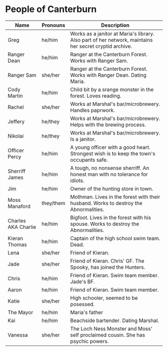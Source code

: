 # People of Canterburn

Name | Pronouns | Description
------------ | ------------- | -------------
Greg | he/him | Works as a janitor at Maria's library. Also part of her network, maintains her secret cryptid archive.
Ranger Dean | he/him | Ranger at the Canterburn Forest. Works with Ranger Sam.
Ranger Sam | she/her | Ranger at the Canterburn Forest. Works with Ranger Dean. Dating Maria.
Cody Martin | he/him | Child bit by a srange monster in the forest. Loves reading.
Rachel | she/her | Works at Marshal's bar/microbrewery. Handles paprwork.
Jeffery | he/they | Works at Marshal's bar/microbrewery. Helps with the brewing process.
Nikolai | he/they | Works at Marshal's bar/microbrewery. Is a janitor.
Officer Percy | he/him | A young officer with a good heart. Strongest wish is to keep the town's occupants safe.
Sherriff James | he/him | A tough, no nonsense sherriff. An honest man with no tolerance for idiots.
Jim | he/him | Owner of the hunting store in town.
Moss Manaford | they/them | Mothman. Lives in the forest with their husband. Works to destroy the Abnormalities.
Charles AKA Charlie | he/him | Bigfoot. Lives in the forest with his spouse. Works to destroy the Abnormalities.
Kieran Thomas | he/him | Captain of the high school swim team. Dead.
Lena | she/her | Friend of Kieran.
Jade | she/her | Friend of Kieran. Chris' GF. The Spooky, has joined the Hunters.
Chris | he/him | Friend of Kieran. Swim team member. Jade's BF.
Aaron | he/him | Friend of Kieran. Swim team member.
Katie | she/her | High schooler, seemed to be posessed.
The Mayor | he/him | Maria's father
Kai | he/him | Beachside bartender. Dating Marshal.
Vanessa | she/her | The Loch Ness Monster and Moss' self proclaimed cousin. She has psychic powers.
